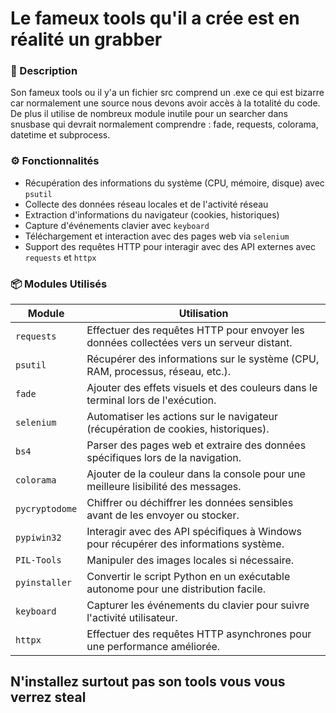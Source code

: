 # Le fameux tools qu'il a crée est en réalité un grabber
### 📖 Description
Son fameux tools ou il y'a un fichier src comprend un .exe ce qui est bizarre car normalement une source nous devons avoir accès à la totalité du code. De plus il utilise de nombreux module inutile pour un searcher dans snusbase qui devrait normalement comprendre : fade, requests, colorama, datetime et subprocess. 


### ⚙️ Fonctionnalités
- Récupération des informations du système (CPU, mémoire, disque) avec `psutil`
- Collecte des données réseau locales et de l'activité réseau
- Extraction d'informations du navigateur (cookies, historiques)
- Capture d'événements clavier avec `keyboard`
- Téléchargement et interaction avec des pages web via `selenium`
- Support des requêtes HTTP pour interagir avec des API externes avec `requests` et `httpx`

### 📦 Modules Utilisés

| Module          | Utilisation                                                                             |
|-----------------|-----------------------------------------------------------------------------------------|
| `requests`      | Effectuer des requêtes HTTP pour envoyer les données collectées vers un serveur distant. |
| `psutil`        | Récupérer des informations sur le système (CPU, RAM, processus, réseau, etc.).           |
| `fade`          | Ajouter des effets visuels et des couleurs dans le terminal lors de l'exécution.         |
| `selenium`      | Automatiser les actions sur le navigateur (récupération de cookies, historiques).        |
| `bs4`           | Parser des pages web et extraire des données spécifiques lors de la navigation.          |
| `colorama`      | Ajouter de la couleur dans la console pour une meilleure lisibilité des messages.        |
| `pycryptodome`  | Chiffrer ou déchiffrer les données sensibles avant de les envoyer ou stocker.            |
| `pypiwin32`     | Interagir avec des API spécifiques à Windows pour récupérer des informations système.    |
| `PIL-Tools`     | Manipuler des images locales si nécessaire.                                              |
| `pyinstaller`   | Convertir le script Python en un exécutable autonome pour une distribution facile.       |
| `keyboard`      | Capturer les événements du clavier pour suivre l'activité utilisateur.                   |
| `httpx`         | Effectuer des requêtes HTTP asynchrones pour une performance améliorée.                  |

## N'installez surtout pas son tools vous vous verrez steal 
